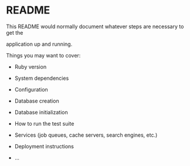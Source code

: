 # README

This README would normally document whatever steps are necessary to get the                     

application up and running.      

Things you may want to cover:                                                   
                      
* Ruby version  

* System dependencies                         
                      
* Configuration  

* Database creation

* Database initialization    

* How to run the test suite

* Services (job queues, cache servers, search engines, etc.)

* Deployment instructions

* ...

